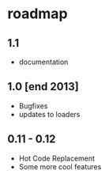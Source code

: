 # roadmap

## 1.1

* documentation

## 1.0 [end 2013]

* Bugfixes
* updates to loaders

## 0.11 - 0.12

* Hot Code Replacement
* Some more cool features
